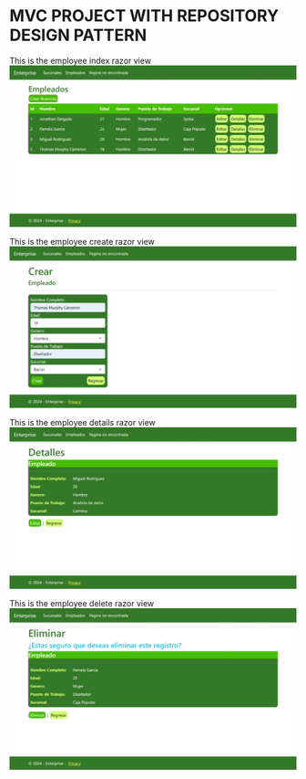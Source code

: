 # **MVC PROJECT WITH REPOSITORY DESIGN PATTERN**

This is the employee index razor view
![Screenshot of employee index razor view](https://github.com/johnnydldev/Enterprise/blob/design/Screenshots/index_screenshot_employee.jpeg)

This is the employee create razor view
![Screenshot of employee create razor view](https://github.com/johnnydldev/Enterprise/blob/design/Screenshots/create_screenshot_employee.jpeg)


This is the employee details razor view
![Screenshot of employee details razor view](https://github.com/johnnydldev/Enterprise/blob/design/Screenshots/details_screenshot_employee.jpeg)


This is the employee delete razor view
![Screenshot of employee delete razor view](https://github.com/johnnydldev/Enterprise/blob/design/Screenshots/delete_screenshot_employee.jpeg)